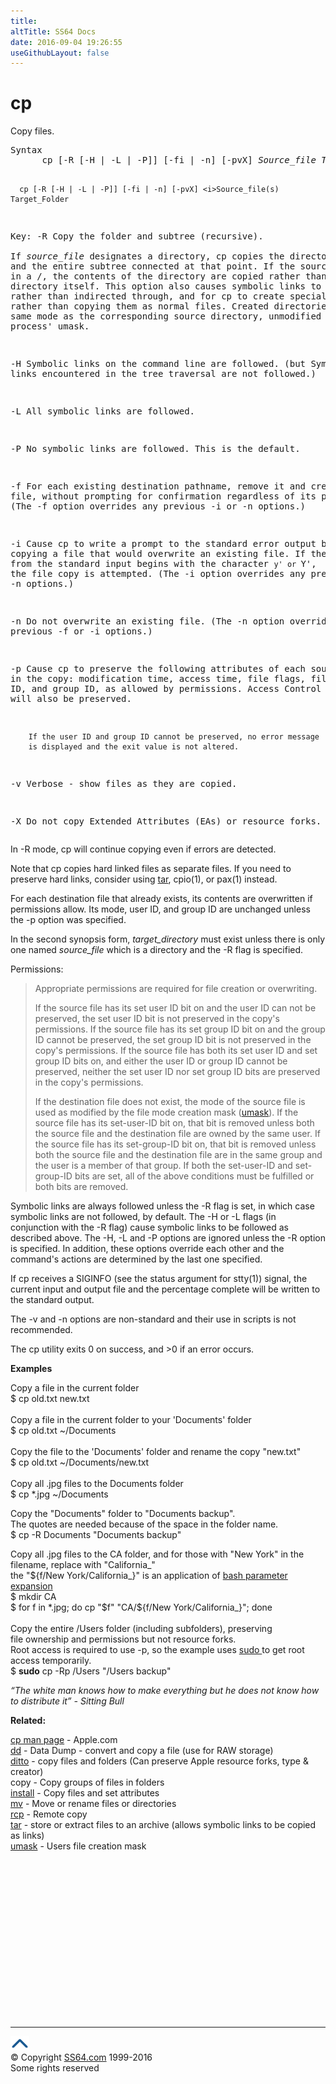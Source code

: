 ```yaml
---
title:
altTitle: SS64 Docs
date: 2016-09-04 19:26:55
useGithubLayout: false
---
```

<!-- #BeginLibraryItem "/Library/head_osx.lbi" --><!-- #EndLibraryItem --><h1>cp</h1> 
<p>Copy files.</p>
<pre>Syntax
      cp [-R [-H | -L | -P]] [-fi | -n] [-pvX] <i>Source_file Target_file</i>

      cp [-R [-H | -L | -P]] [-fi | -n] [-pvX] <i>Source_file(s) Target_Folder
</i>Key:
   -R   Copy the folder and subtree (recursive).  
        If <i>source_file</i> designates a directory, cp copies the directory and
        the entire subtree connected at that point.  If the source_file
        ends in a /, the contents of the directory are copied rather than
        the directory itself.  This option also causes symbolic links to be
        copied, rather than indirected through, and for cp to create special
        files rather than copying them as normal files.  Created
        directories have the same mode as the corresponding source directory,
        unmodified by the process' umask.

   -H   Symbolic links on the command line are followed.
        (but Symbolic links encountered in the tree traversal are not followed.)

   -L   All symbolic links are followed.

   -P   No symbolic links are followed. This is the default.

   -f   For each existing destination pathname, remove it and create a new
        file, without prompting for confirmation regardless of its permissions.
        (The -f option overrides any previous -i or -n options.)

   -i   Cause cp to write a prompt to the standard error output before
        copying a file that would overwrite an existing file.  If the
        response from the standard input begins with the character `y' or
        `Y', the file copy is attempted.  (The -i option overrides any
        previous -f or -n options.)

   -n   Do not overwrite an existing file.  (The -n option overrides any
        previous -f or -i options.)

   -p   Cause cp to preserve the following attributes of each source file
        in the copy: modification time, access time, file flags, file mode,
        user ID, and group ID, as allowed by permissions.  Access Control
        Lists (ACLs) will also be preserved.

        If the user ID and group ID cannot be preserved, no error message
        is displayed and the exit value is not altered.

   -v   Verbose - show files as they are copied.

   -X   Do not copy Extended Attributes (EAs) or resource forks.</pre>
<p>In -R mode, cp will continue copying even if errors are detected.</p>
<p> Note that cp copies hard linked files as separate files. If you need to preserve hard links, consider using <a href="tar.html">tar</a>, cpio(1), or pax(1) instead.</p>
<p>For each destination file that already exists, its contents are overwritten if permissions allow. Its mode, user ID, and group ID are unchanged
unless the -p option was specified.</p>
<p> In the second synopsis form, <i>target_directory</i> must exist unless there is only one named <i>source_file</i> which is a directory and the -R flag is specified.</p>
<p>Permissions: </p>
<blockquote>
<p>Appropriate permissions are required for file creation or overwriting.</p>
<p> If the source file has its set user ID bit on and the user ID can not be preserved, the set user ID bit is not preserved in the copy's permissions. If the source file has its set group ID bit on and the group ID cannot be preserved, the set group ID bit is not preserved in the copy's permissions. If the source file has both its set user ID and set group ID bits on, and either the user ID or group ID cannot be preserved, neither the set user ID nor set group ID bits are preserved in the copy's permissions.</p>
<p>If the destination file does not exist, the mode of the source file is used as modified by the file mode creation mask (<a href="umask.html">umask</a>). If the source file has its set-user-ID bit on, that bit is removed unless both the source file and the destination file are owned by the same user. If the source file has its set-group-ID bit on, that bit is removed unless both the source file and the destination file are in the same group and the user is a member of that group. If both the set-user-ID and set-group-ID bits are set, all of the above conditions must be fulfilled or both bits are removed.</p>
</blockquote><p>Symbolic links are always followed unless the -R flag is set, in which case symbolic links are not followed, by default. The -H or -L flags (in conjunction with the -R flag) cause symbolic links to be followed as described above. The -H, -L and -P options are ignored unless the -R option is specified. In addition, these options override each other and the command's actions are determined by the last one specified.</p>
<p>If cp receives a SIGINFO (see the status argument for stty(1)) signal, the current input and output file and the percentage complete will be written to the standard output.</p>
<p>The -v and -n options are non-standard and their use in scripts is not recommended.</p>
<p> The cp utility exits 0 on success, and &gt;0 if an error occurs.</p>
<p><b>Examples</b></p>
<p>Copy a file in the current folder<br> 
<span class="code">$ cp old.txt new.txt</span><br><br>
Copy a file in the current folder to your 'Documents' folder<br> 
<span class="code">$ cp old.txt ~/Documents</span><br><br>
Copy the file to the 'Documents' folder and rename the copy "new.txt"<br> 
<span class="code">$ cp old.txt ~/Documents/new.txt</span><br><br>
Copy all .jpg files to the Documents folder<br> 
<span class="code">$ cp *.jpg ~/Documents</span></p>
<p>Copy the "Documents" folder to "Documents backup".<br>
The quotes are needed because of the space in the folder name.<br>
<span class="code">$ cp -R Documents "Documents backup"</span></p>
<p>Copy all .jpg files to the CA folder, and for those with "New York" in the filename, replace with "California_" <br>
the <span class="code">"${f/New York/California_}"</span> is an application of <a href="../bash/syntax-expand.html">bash parameter expansion</a><br>
<span class="code">$ mkdir CA<br>
$ for f in *.jpg; do cp "$f" "CA/${f/New York/California_}"; done</span><br>
<br>
Copy the entire /Users folder (including subfolders), preserving <br>
file ownership and permissions but not resource forks. <br>
Root access is required to use -p, so the example uses <a href="sudo.html">sudo </a>to get root access temporarily.<br>
<span class="code">$ <b>sudo</b> cp -Rp /Users "/Users backup"</span></p>
<p class="quote"><i>“The white man knows how to make everything but he does not know how to distribute it” - Sitting Bull</i></p>
<p><b>Related:</b></p>
<p><a href="https://developer.apple.com/legacy/library/documentation/Darwin/Reference/ManPages/man1/cp.1.html">cp man page</a> - Apple.com<br>
<a href="dd.html">dd</a> - Data Dump - convert and copy a file (use for RAW storage)<br>
<a href="ditto.html">ditto</a> - copy files and folders (Can preserve Apple resource forks, type &amp; creator)<br>
copy - Copy groups of files in folders<br>
<a href="install.html">install</a> - Copy files and set attributes<br>
<a href="mv.html">mv</a> - Move or rename files or directories<br>
<a href="rcp.html">rcp</a> - Remote copy<br>
<a href="tar.html">tar</a> - store or extract files to an archive (allows symbolic links to be copied as links)<br>
<a href="umask.html">umask</a> - Users file creation mask</p><!-- #BeginLibraryItem "/Library/foot_osx.lbi" --><p><script async="" src="//pagead2.googlesyndication.com/pagead/js/adsbygoogle.js"></script>
<!-- OSX300 -->
<ins class="adsbygoogle" style="display:inline-block;width:300px;height:250px" data-ad-client="ca-pub-6140977852749469" data-ad-slot="1823340303"></ins>
<script>
(adsbygoogle = window.adsbygoogle || []).push({});
</script></p>
<hr>
<div id="bl" class="footer"><a href="#"><img src="../images/top.png" width="30" height="22" alt="Back to the Top"></a></div>
<div id="br" class="footer, tagline">© Copyright <a href="http://ss64.com/">SS64.com</a> 1999-2016<br>
Some rights reserved</div><!-- #EndLibraryItem -->
